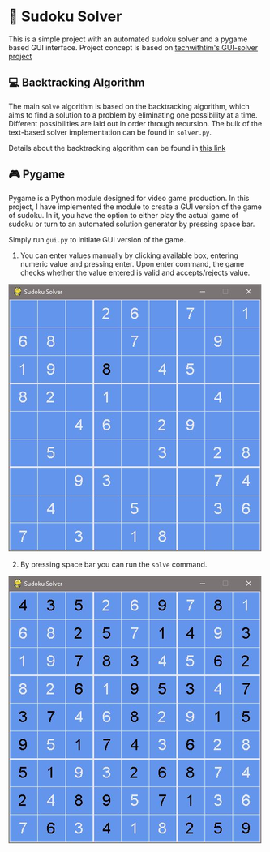 # 🎲 Sudoku Solver

This is a simple project with an automated sudoku solver and a pygame based GUI interface.
Project concept is based on [techwithtim's GUI-solver project](https://github.com/techwithtim/Sudoku-GUI-Solver)

## 💻 Backtracking Algorithm

The main `solve` algorithm is based on the backtracking algorithm, which aims to find a solution to a problem by eliminating one possibility at a time. Different possibilities are laid out in order through recursion. The bulk of the text-based solver implementation can be found in `solver.py`.

Details about the backtracking algorithm can be found in [this link](https://www.geeksforgeeks.org/backtracking-algorithms/)

## 🎮 Pygame

Pygame is a Python module designed for video game production. In this project, I have implemented the module to create a GUI version of the game of sudoku. In it, you have the option to either play the actual game of sudoku or turn to an automated solution generator by pressing space bar.

Simply run `gui.py` to initiate GUI version of the game.

1. You can enter values manually by clicking available box, entering numeric value and pressing enter. Upon enter command, the game checks whether the value entered is valid and accepts/rejects value.

![alt text](Capture2.JPG)

2. By pressing space bar you can run the `solve` command.

![alt text](Capture3.JPG)
